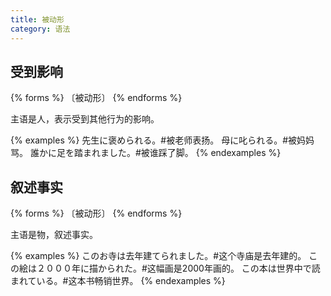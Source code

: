```yaml
---
title: 被动形
category: 语法
---
```


## 受到影响

{% forms %}
〔被动形〕
{% endforms %}

主语是人，表示受到其他行为的影响。

{% examples %}
先生に褒められる。#被老师表扬。
母に叱られる。#被妈妈骂。
誰かに足を踏まれました。#被谁踩了脚。
{% endexamples %}

## 叙述事实

{% forms %}
〔被动形〕
{% endforms %}

主语是物，叙述事实。

{% examples %}
このお寺は去年建てられました。#这个寺庙是去年建的。
この絵は２０００年に描かられた。#这幅画是2000年画的。
この本は世界中で読まれている。#这本书畅销世界。
{% endexamples %}
